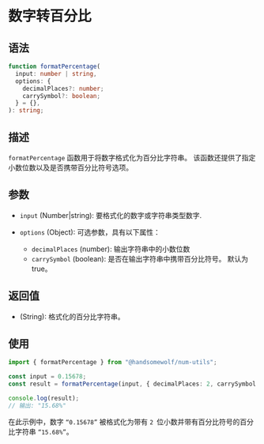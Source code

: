 # 数字转百分比

## 语法

```ts
function formatPercentage(
  input: number | string,
  options: {
    decimalPlaces?: number;
    carrySymbol?: boolean;
  } = {},
): string;
```

## 描述

`formatPercentage` 函数用于将数字格式化为百分比字符串。 该函数还提供了指定小数位数以及是否携带百分比符号选项。

## 参数

- `input` (Number|string): 要格式化的数字或字符串类型数字.

- `options` (Object): 可选参数，具有以下属性：
  - `decimalPlaces` (number): 输出字符串中的小数位数
  - `carrySymbol` (boolean): 是否在输出字符串中携带百分比符号。 默认为 true。

## 返回值

- (String): 格式化的百分比字符串。

## 使用

```ts
import { formatPercentage } from "@handsomewolf/num-utils";

const input = 0.15678;
const result = formatPercentage(input, { decimalPlaces: 2, carrySymbol: true });

console.log(result);
// 输出: "15.68%"
```

在此示例中，数字 `“0.15678”` 被格式化为带有 `2 `位小数并带有百分比符号的百分比字符串 `“15.68%”`。
